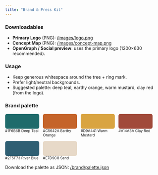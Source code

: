 ```yaml
---
title: "Brand & Press Kit"
---
```


### Downloadables
- **Primary Logo** (PNG): [/images/logo.png](/images/logo.png)
- **Concept Map** (PNG): [/images/concept-map.png](/images/concept-map.png)
- **OpenGraph / Social preview**: uses the primary logo (1200×630 recommended).

### Usage
- Keep generous whitespace around the tree + ring mark.
- Prefer light/neutral backgrounds.
- Suggested palette: deep teal, earthy orange, warm mustard, clay red (from the logo).


### Brand palette
<div style="display:flex;gap:12px;flex-wrap:wrap;">
  <div style="width:110px">
    <div style="height:48px;background:#1F6B6B;border-radius:6px;"></div>
    <small>#1F6B6B Deep Teal</small>
  </div>
  <div style="width:110px">
    <div style="height:48px;background:#C5642A;border-radius:6px;"></div>
    <small>#C5642A Earthy Orange</small>
  </div>
  <div style="width:110px">
    <div style="height:48px;background:#D9A441;border-radius:6px;"></div>
    <small>#D9A441 Warm Mustard</small>
  </div>
  <div style="width:110px">
    <div style="height:48px;background:#A14A3A;border-radius:6px;"></div>
    <small>#A14A3A Clay Red</small>
  </div>
  <div style="width:110px">
    <div style="height:48px;background:#2F5F73;border-radius:6px;"></div>
    <small>#2F5F73 River Blue</small>
  </div>
  <div style="width:110px">
    <div style="height:48px;background:#E7D9C8;border-radius:6px;"></div>
    <small>#E7D9C8 Sand</small>
  </div>
</div>

Download the palette as JSON: [/brand/palette.json](/brand/palette.json)
